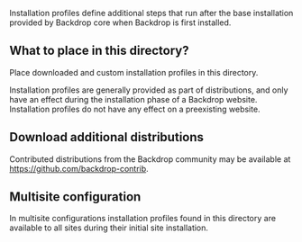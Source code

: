 Installation profiles define additional steps that run after the base
installation provided by Backdrop core when Backdrop is first installed.

What to place in this directory?
--------------------------------

Place downloaded and custom installation profiles in this directory.

Installation profiles are generally provided as part of distributions, and only
have an effect during the installation phase of a Backdrop website. Installation
profiles do not have any effect on a preexisting website.

Download additional distributions
---------------------------------

Contributed distributions from the Backdrop community may be available at
https://github.com/backdrop-contrib.

Multisite configuration
-----------------------

In multisite configurations installation profiles found in this directory are
available to all sites during their initial site installation.
